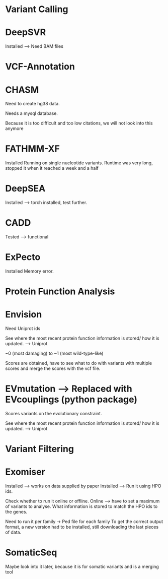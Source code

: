 Variant Calling
==
DeepSVR
====

Installed --> Need BAM files

VCF-Annotation
==
CHASM
====

Need to create hg38 data.

Needs a mysql database.

Because it is too difficult and too low citations, we will not look into this anymore

FATHMM-XF
====
Installed 
Running on single nucleotide variants.
Runtime was very long, stopped it when it reached a week and a half

DeepSEA
====
Installed --> torch installed, test further.

CADD
====

Tested --> functional

ExPecto
===
Installed
Memory error.

Protein Function Analysis
==

Envision
====

Need Uniprot ids

See where the most recent protein function information is stored/ how it is updated. --> Uniprot

~0 (most damaging) to ~1 (most wild-type-like)

Scores are obtained, have to see what to do with variants with multiple scores and merge the scores with the vcf file.



EVmutation --> Replaced with EVcouplings (python package)
====

Scores variants on the evolutionary constraint.

See where the most recent protein function information is stored/ how it is updated. --> Uniprot

Variant Filtering
==

Exomiser
====

Installed --> works on data supplied by paper
Installed --> Run it using HPO ids.

Check whether to run it online or offline.
Online --> have to set a maximum of variants to analyse.
What information is stored to match the HPO ids to the genes.

Need to run it per family -> Ped file for each family
To get the correct output format, a new version had to be installed, still downloading the last pieces of data.


SomaticSeq
====

Maybe look into it later, because it is for somatic variants and is a merging tool
